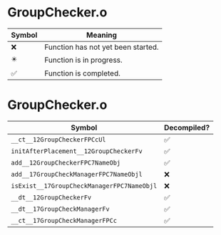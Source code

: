 # GroupChecker.o
| Symbol | Meaning 
| ------------- | ------------- 
| :x: | Function has not yet been started. 
| :eight_pointed_black_star: | Function is in progress. 
| :white_check_mark: | Function is completed. 


# GroupChecker.o
| Symbol | Decompiled? |
| ------------- | ------------- |
| `__ct__12GroupCheckerFPCcUl` | :white_check_mark: |
| `initAfterPlacement__12GroupCheckerFv` | :white_check_mark: |
| `add__12GroupCheckerFPC7NameObj` | :white_check_mark: |
| `add__17GroupCheckManagerFPC7NameObjl` | :x: |
| `isExist__17GroupCheckManagerFPC7NameObjl` | :x: |
| `__dt__12GroupCheckerFv` | :white_check_mark: |
| `__dt__17GroupCheckManagerFv` | :white_check_mark: |
| `__ct__17GroupCheckManagerFPCc` | :white_check_mark: |
